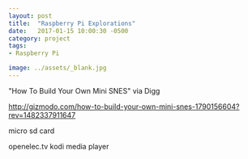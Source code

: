 ```yaml
---
layout: post
title:  "Raspberry Pi Explorations"
date:   2017-01-15 10:00:30 -0500
category: project
tags: 
- Raspberry Pi

image: ../assets/_blank.jpg
---
```


"How To Build Your Own Mini SNES" via Digg


http://gizmodo.com/how-to-build-your-own-mini-snes-1790156604?rev=1482337911647

micro sd card

openelec.tv
kodi media player











